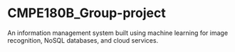 # CMPE180B_Group-project
An information management system built using machine learning for image recognition, NoSQL databases, and cloud services.
